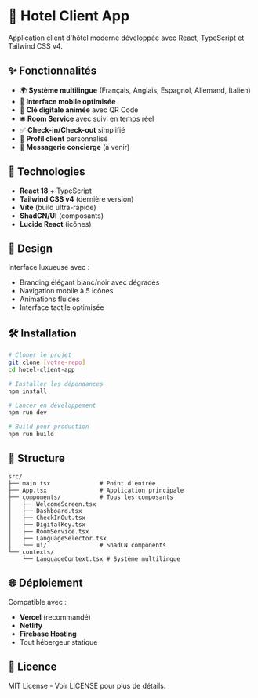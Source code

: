 # 🏨 Hotel Client App

Application client d'hôtel moderne développée avec React, TypeScript et Tailwind CSS v4.

## ✨ Fonctionnalités

- 🌍 **Système multilingue** (Français, Anglais, Espagnol, Allemand, Italien)
- 📱 **Interface mobile optimisée** 
- 🔑 **Clé digitale animée** avec QR Code
- 🛎️ **Room Service** avec suivi en temps réel
- ✅ **Check-in/Check-out** simplifié
- 👤 **Profil client** personnalisé
- 💬 **Messagerie concierge** (à venir)

## 🚀 Technologies

- **React 18** + TypeScript
- **Tailwind CSS v4** (dernière version)
- **Vite** (build ultra-rapide)
- **ShadCN/UI** (composants)
- **Lucide React** (icônes)

## 📱 Design

Interface luxueuse avec :
- Branding élégant blanc/noir avec dégradés
- Navigation mobile à 5 icônes
- Animations fluides
- Interface tactile optimisée

## 🛠️ Installation

```bash
# Cloner le projet
git clone [votre-repo]
cd hotel-client-app

# Installer les dépendances
npm install

# Lancer en développement
npm run dev

# Build pour production
npm run build
```

## 📁 Structure

```
src/
├── main.tsx              # Point d'entrée
├── App.tsx               # Application principale
├── components/           # Tous les composants
│   ├── WelcomeScreen.tsx
│   ├── Dashboard.tsx
│   ├── CheckInOut.tsx
│   ├── DigitalKey.tsx
│   ├── RoomService.tsx
│   ├── LanguageSelector.tsx
│   └── ui/               # ShadCN components
└── contexts/
    └── LanguageContext.tsx # Système multilingue
```

## 🌐 Déploiement

Compatible avec :
- **Vercel** (recommandé)
- **Netlify**
- **Firebase Hosting**
- Tout hébergeur statique

## 📄 Licence

MIT License - Voir LICENSE pour plus de détails.